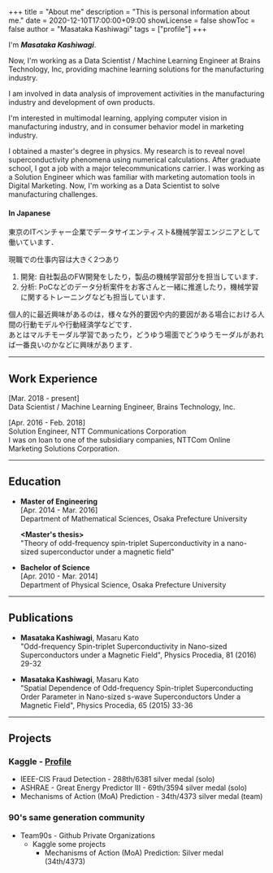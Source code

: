 +++
title = "About me"
description = "This is personal information about me."
date = 2020-12-10T17:00:00+09:00
showLicense = false
showToc = false
author = "Masataka Kashiwagi"
tags = ["profile"]
+++

I'm **_Masataka Kashiwagi_**.

Now, I'm working as a Data Scientist / Machine Learning Engineer at Brains Technology, Inc, providing machine learning solutions for the manufacturing industry.

I am involved in data analysis of improvement activities in the manufacturing industry and development of own products.

I'm interested in multimodal learning, applying computer vision in manufacturing industry, and in consumer behavior model in marketing industry.

I obtained a master's degree in physics. My research is to reveal novel superconductivity phenomena using numerical calculations. After graduate school, I got a job with a major telecommunications carrier. I was working as a Solution Engineer which was familiar with marketing automation tools in Digital Marketing. Now, I'm working as a Data Scientist to solve manufacturing challenges.

#### In Japanese
東京のITベンチャー企業でデータサイエンティスト&機械学習エンジニアとして働いています．   

現職での仕事内容は大きく2つあり
1. 開発: 自社製品のFW開発をしたり，製品の機械学習部分を担当しています．
2. 分析: PoCなどのデータ分析案件をお客さんと一緒に推進したり，機械学習に関するトレーニングなども担当しています．

個人的に最近興味があるのは，様々な外的要因や内的要因がある場合における人間の行動モデルや行動経済学などです．  
あとはマルチモーダル学習であったり，どうゆう場面でどうゆうモーダルがあれば一番良いのかなどに興味があります．

***
## **Work Experience**
[Mar. 2018 - present]  
Data Scientist / Machine Learning Engineer, Brains Technology, Inc.

[Apr. 2016 - Feb. 2018]  
Solution Engineer, NTT Communications Corporation  
I was on loan to one of the subsidiary companies, NTTCom Online Marketing Solutions Corporation.

***
## **Education**
* **Master of Engineering**  
[Apr. 2014 - Mar. 2016]  
Department of Mathematical Sciences, Osaka Prefecture University

  **<Master's thesis>**  
  "Theory of odd-frequency spin-triplet Superconductivity in a nano-sized superconductor under a magnetic field"

* **Bachelor of Science**  
[Apr. 2010 - Mar. 2014]  
Department of Physical Science, Osaka Prefecture University

***
## **Publications**
* **Masataka Kashiwagi**, Masaru Kato  
"Odd-frequency Spin-triplet Superconductivity in Nano-sized Superconductors under a Magnetic Field", Physics Procedia, 81 (2016) 29-32
 
* **Masataka Kashiwagi**, Masaru Kato  
"Spatial Dependence of Odd-frequency Spin-triplet Superconducting Order Parameter in Nano-sized s-wave Superconductors Under a Magnetic Field", Physics Procedia, 65 (2015) 33-36

<!-- ***
## **Others**
* Blog - [hatenablog (in Japanese)](https://asteriam-fp.hatenablog.com/about) -->

***
## **Projects**
### Kaggle - [Profile](https://www.kaggle.com/masatakashiwagi "Profile")
* IEEE-CIS Fraud Detection - 288th/6381 silver medal (solo)  
* ASHRAE - Great Energy Predictor III - 69th/3594 silver medal (solo)
* Mechanisms of Action (MoA) Prediction - 34th/4373 silver medal (team)

### 90's same generation community
* Team90s - Github Private Organizations
  - Kaggle some projects
    - Mechanisms of Action (MoA) Prediction: Silver medal (34th/4373)

